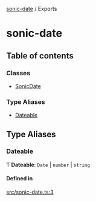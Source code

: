 [sonic-date](README.md) / Exports

# sonic-date

## Table of contents

### Classes

- [SonicDate](classes/SonicDate.md)

### Type Aliases

- [Dateable](modules.md#dateable)

## Type Aliases

### Dateable

Ƭ **Dateable**: `Date` \| `number` \| `string`

#### Defined in

[src/sonic-date.ts:3](https://github.com/Codibre/sonic-date/blob/d2c2d4c/src/sonic-date.ts#L3)
